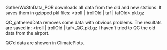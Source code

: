 GatherWxStnData_POR downloads all data from the old and new ststions. It saves them in gzipped pkl files:
<troll | trollOld | taf | tafOld>_<start-year-month>_<end-year-month>.pkl.gz

QC_gatheredData removes some data with obvious problems. The resultats are saved in:
<troll | trollOld | taf>_<startYear>_<endYear>_QC.pkl.gz
I haven't tried to QC the old data from the airport.

QC’d data are showen in ClimatePlots.
